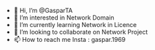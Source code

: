 - 👋 Hi, I’m @GasparTA
- 👀 I’m interested in Network Domain
- 🌱 I’m currently learning Network in Licence
- 💞️ I’m looking to collaborate on Network Project
- 📫 How to reach me Insta : gaspar.1969

<!---
GasparTA/GasparTA is a ✨ special ✨ repository because its `README.md` (this file) appears on your GitHub profile.
You can click the Preview link to take a look at your changes.
--->

